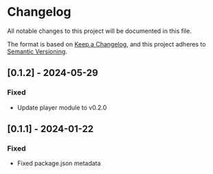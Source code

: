 # Changelog

All notable changes to this project will be documented in this file.

The format is based on [Keep a Changelog](https://keepachangelog.com/en/1.1.0/),
and this project adheres to [Semantic Versioning](https://semver.org/spec/v2.0.0.html).

## [0.1.2] - 2024-05-29

### Fixed

- Update player module to v0.2.0

## [0.1.1] - 2024-01-22

### Fixed

- Fixed package.json metadata
